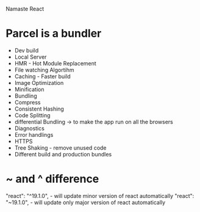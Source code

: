 Namaste React

# Parcel is a bundler
- Dev build
- Local Server
- HMR - Hot Module Replacement
- File watching Algortihm
- Caching - Faster build
- Image Optimization
- Minification
- Bundling
- Compress
- Consistent Hashing
- Code Splitting
- differential Bundling -> to make the app run on all the browsers
- Diagnostics
- Error handlings
- HTTPS
- Tree Shaking - remove unused code 
- Different build and production  bundles

# ~ and ^ difference
 "react": "^19.1.0", - will update minor version of react automatically
 "react": "~19.1.0", - will update only major version of react automatically